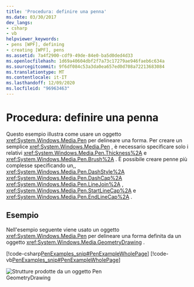 ```yaml
---
title: 'Procedura: definire una penna'
ms.date: 03/30/2017
dev_langs:
- csharp
- vb
helpviewer_keywords:
- pens [WPF], defining
- creating [WPF], pens
ms.assetid: 7a4f2900-cdf9-49de-84e0-ba5d0ded4d33
ms.openlocfilehash: 1d69a40604dbf2f7a73c17279ae946faeb6c634a
ms.sourcegitcommit: 9f6df084c53a3da0ea657ed0d708a72213683084
ms.translationtype: MT
ms.contentlocale: it-IT
ms.lasthandoff: 12/09/2020
ms.locfileid: "96963463"
---
```

# <a name="how-to-define-a-pen"></a>Procedura: definire una penna
Questo esempio illustra come usare un oggetto <xref:System.Windows.Media.Pen> per delineare una forma. Per creare un semplice <xref:System.Windows.Media.Pen> , è necessario specificare solo i relativi <xref:System.Windows.Media.Pen.Thickness%2A> e <xref:System.Windows.Media.Pen.Brush%2A> . È possibile creare penne più complesse specificando un,, <xref:System.Windows.Media.Pen.DashStyle%2A> <xref:System.Windows.Media.Pen.DashCap%2A> <xref:System.Windows.Media.Pen.LineJoin%2A> , <xref:System.Windows.Media.Pen.StartLineCap%2A> e <xref:System.Windows.Media.Pen.EndLineCap%2A> .  
  
## <a name="example"></a>Esempio  
 Nell'esempio seguente viene usato un oggetto <xref:System.Windows.Media.Pen> per delineare una forma definita da un oggetto <xref:System.Windows.Media.GeometryDrawing> .  
  
 [!code-csharp[PenExamples_snip#PenExampleWholePage](~/samples/snippets/csharp/VS_Snippets_Wpf/PenExamples_snip/CSharp/PenExample.cs#penexamplewholepage)]
 [!code-vb[PenExamples_snip#PenExampleWholePage](~/samples/snippets/visualbasic/VS_Snippets_Wpf/PenExamples_snip/VisualBasic/PenExample.vb#penexamplewholepage)]  
  
 ![Strutture prodotte da un oggetto Pen](./media/graphicsmm-simple-pen.jpg "graphicsmm_simple_pen")  
GeometryDrawing
